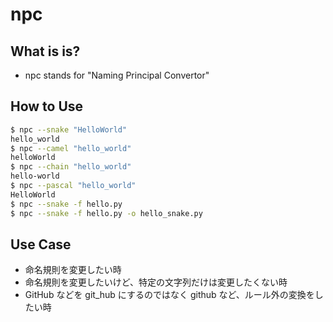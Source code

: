 # npc

## What is is?

- npc stands for "Naming Principal Convertor"

## How to Use

```bash
$ npc --snake "HelloWorld"
hello_world
$ npc --camel "hello_world"
helloWorld
$ npc --chain "hello_world"
hello-world
$ npc --pascal "hello_world"
HelloWorld
$ npc --snake -f hello.py
$ npc --snake -f hello.py -o hello_snake.py
```

## Use Case

- 命名規則を変更したい時
- 命名規則を変更したいけど、特定の文字列だけは変更したくない時
- GitHub などを git_hub にするのではなく github など、ルール外の変換をしたい時
